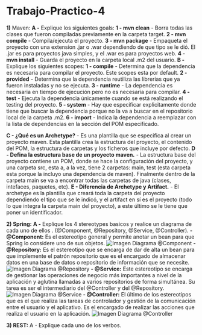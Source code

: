 # Trabajo-Practico-4
**1)** Maven:
	**A -** Explique los siguientes goals:
		**1 - mvn clean** - Borra todas las clases que fueron compiladas previamente en la carpeta target.
		**2 - mvn compile** - Compila/ejecuta el proyecto. 
		**3 - mvn package** - Empaqueta el proyecto con una extension .jar o .war dependiendo de que tipo se le dió. El .jar es para proyectos java simples, y el .war es para proyectos web.
		**4 - mvn install** - Guarda el proyecto en la carpeta local .m2 del usuario.
	**B -** Explique los siguientes scopes:
		**1 - compile** - Determina que la dependencia es necesaria para compilar el proyecto. Este scopes esta por default.
		**2 - provided** - Determina que la dependencia reutiliza las librerias que ya fueron instaladas y no se ejecuta.
		**3 - runtime** - La dependencia es necesaria en tiempo de ejecución pero no es necesaria para compilar.
		**4 - test** - Ejecuta la dependencia únicamente cuando se está realizando el testing del proyecto.
		**5 - system** - Hay que especificar explicitamente donde tiene que buscar la dependencia porque no la va a buscar en el repositorio local de la carpeta .m2.
		**6 - import** - Indica la dependencia a reemplazar con la lista de dependencias en la sección <dependencyManagement> del POM especificado.
	
  **C - ¿Qué es un Archetype?** - Es una plantilla que se especifica al crear un proyecto maven. Esta plantilla crea la estructura del proyecto, el contenido del POM, la estructura de carpetas y los ficheros que incluye por defecto.
	**D - Defina la estructura base de un proyecto maven.** - La estructura base del proyecto contiene un POM, donde se hace la configuración del proyecto, y una carpeta src, esta a, a la vez, tiene 2 carpetas: main, test (esta carpeta esta porque la incluyo una dependencia de maven). Finalmente dentro de la carpeta main se va a encontrar todas las carpetas de java (clases, intefaces, paquetes, etc).
	**E - Diferencia de Archetype y Artifact.** - El archetype es la plantilla que creará toda la carpeta del proyecto dependiendo el tipo que se le indicó, y el artifact en sí es el proyecto (todo lo que integra la carpeta main del proyecto), a este último se le tiene que poner un identificador.

**2) Spring:**
	**A -** Explique los 4 stereotypes basicos y realice un diagrama de cada uno de ellos . (@Component, @Repository, @Service, @Controller).
		**- @Component:** Es el estereotipo general y permite anotar un bean para que Spring lo considere uno de sus objetos.
    ![Imagen Diagrama @Component](https://www.arquitecturajava.com/wp-content/uploads/SpringStereotypes.png)
		**- @Repository:** Es el estereotipo que se encarga de dar de alta un bean para que implemente el patrón repositorio que es el encargado de almacenar datos en una base de datos o repositorio de información que se necesite. 
    ![Imagen Diagrama @Repository](https://www.arquitecturajava.com/wp-content/uploads/SpringStereotypesRepository.png)
		**- @Service:** Este estereotipo se encarga de gestionar las operaciones de negocio más importantes a nivel de la aplicación y aglutina llamadas a varios repositorios de forma simultánea. Su tarea es ser el intermediario del @Controller y del @Repository.
    ![Imagen Diagrama @Service](https://www.arquitecturajava.com/wp-content/uploads/SpringStereotypesService.png)
		**- @Controller:** El último de los estereotipos que es el que realiza las tareas de controlador y gestión de la comunicación entre el usuario y el aplicativo. Es el encargado de realizar las acciones que realiza el usuario en la aplicación.
    ![Imagen Diagrama @Controller](https://www.arquitecturajava.com/wp-content/uploads/SpringStereotypesController.png)

**3) REST:**
	A - Explique cada uno de los verbos.
